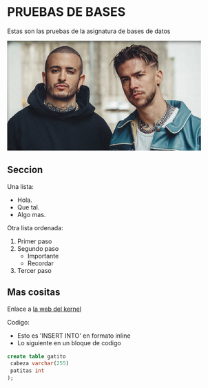 # PRUEBAS DE BASES
Estas son las pruebas de la asignatura de bases de datos

![La mejor imagen del rap](natos_y_waor_47539_0.png)

## Seccion
Una lista:
- Hola.
- Que tal.
- Algo mas.


Otra lista ordenada:
1. Primer paso
2. Segundo paso
    - Importante
    - Recordar
3. Tercer paso

## Mas cositas
Enlace  a [la web del kernel](https://kernel.org)

Codigo:
- Esto es 'INSERT INTO' en formato inline
- Lo siguiente en un bloque de codigo

```sql
create table gatito
 cabeza varchar(255)
 patitas int   
);
```


